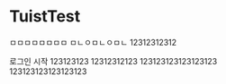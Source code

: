 # TuistTest

ㅁㅁㅁㅁㅁㅁㅁㅁ
ㅁㄴㅇㅁㄴㅇㅁㄴ
12312312312

로그인 시작
123123123
12312312123
123123123123123123
123123123123123123

